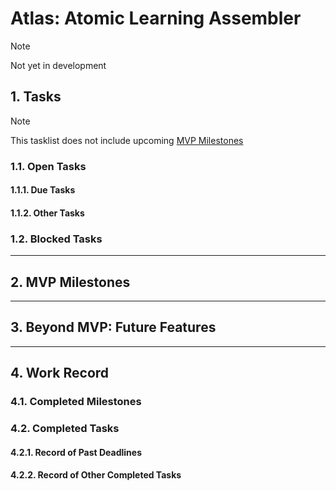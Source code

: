 # Atlas: Atomic Learning Assembler
> [!NOTE]
> Not yet in development

## 1. Tasks
> [!NOTE]
> This tasklist does not include upcoming [MVP Milestones](docs/dev/roadmaps/Atlas-MVP.md#2-mvp-milestones)

### 1.1. Open Tasks
#### 1.1.1. Due Tasks
#### 1.1.2. Other Tasks
### 1.2. Blocked Tasks

---

## 2. MVP Milestones

---

## 3. Beyond MVP: Future Features

---

## 4. Work Record
### 4.1. Completed Milestones
### 4.2. Completed Tasks
#### 4.2.1. Record of Past Deadlines
#### 4.2.2. Record of Other Completed Tasks

